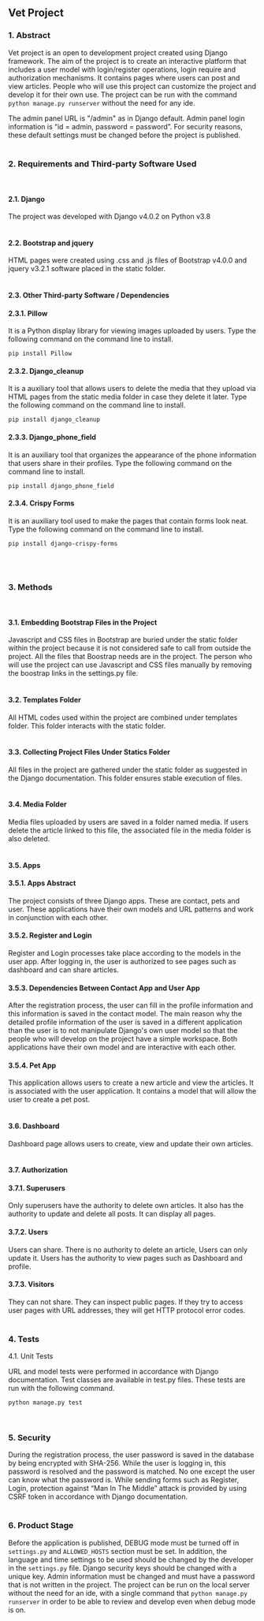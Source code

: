 ## Vet Project

### 1. Abstract

Vet project is an open to development project created using Django framework. The aim of the project is to create an interactive platform that includes a user model with login/register operations, login require and authorization mechanisms. It contains pages where users can post and view articles. 
People who will use this project can customize the project and develop it for their own use. 
The project can be run with the command `python manage.py runserver` without the need for any ide. 

The admin panel URL is "/admin" as in Django default. Admin panel login information is “id = admin, password = password”. For security reasons, these default settings must be changed before the project is published.
<br><br>

### 2. Requirements and Third-party Software Used 
<br>

#### 2.1. Django
The project was developed with Django v4.0.2 on Python v3.8
<br><br>

#### 2.2. Bootstrap and jquery
HTML pages were created using .css and .js files of Bootstrap v4.0.0 and jquery v3.2.1 software placed in the static folder. 
<br><br>

#### 2.3. Other Third-party Software / Dependencies


#### 2.3.1. Pillow

It is a Python display library for viewing images uploaded by users. 
Type the following command on the command line to install. 
<br>

`pip install Pillow`


#### 2.3.2. Django_cleanup

It is a auxiliary tool that allows users to delete the media that they upload via HTML pages from the static media folder in case they delete it later. 
Type the following command on the command line to install. 
<br>

`pip install django_cleanup`

#### 2.3.3. Django_phone_field

It is an auxiliary tool that organizes the appearance of the phone information that users share in their profiles. 
Type the following command on the command line to install. 
<br>

`pip install django_phone_field`

#### 2.3.4. Crispy Forms

It is an auxiliary tool used to make the pages that contain forms look neat. 
Type the following command on the command line to install. 
<br>

`pip install django-crispy-forms`

<br><br>
### 3. Methods
<br>

#### 3.1. Embedding Bootstrap Files in the Project 

Javascript and CSS files in Bootstrap are buried under the static folder within the project because it is not considered safe to call from outside the project. All the files that Boostrap needs are in the project.
The person who will use the project can use Javascript and CSS files manually by removing the boostrap links in the settings.py file.
<br><br>

#### 3.2. Templates Folder

All HTML codes used within the project are combined under templates folder. This folder interacts with the static folder.
<br><br>

#### 3.3. Collecting Project Files Under Statics Folder 

All files in the project are gathered under the static folder as suggested in the Django documentation. This folder ensures stable execution of files.
<br><br>

#### 3.4. Media Folder

Media files uploaded by users are saved in a folder named media. If users delete the article linked to this file, the associated file in the media folder is also deleted.
<br><br>

#### 3.5. Apps

#### 3.5.1. Apps Abstract

The project consists of three Django apps. These are contact, pets and user. These applications have their own models and URL patterns and work in conjunction with each other.

#### 3.5.2. Register and Login

Register and Login processes take place according to the models in the user app. After logging in, the user is authorized to see pages such as dashboard and can share articles.

#### 3.5.3. Dependencies Between Contact App and User App

After the registration process, the user can fill in the profile information and this information is saved in the contact model. The main reason why the detailed profile information of the user is saved in a different application than the user is to not manipulate Django's own user model so that the people who will develop on the project have a simple workspace. Both applications have their own model and are interactive with each other.

#### 3.5.4. Pet App

This application allows users to create a new article and view the articles. It is associated with the user application. It contains a model that will allow the user to create a pet post.
<br><br>

#### 3.6. Dashboard

Dashboard page allows users to create, view and update their own articles.
<br><br>

	
#### 3.7. Authorization

#### 3.7.1. Superusers

Only superusers have the authority to delete own articles. It also has the authority to update and delete all posts. It can display all pages.

#### 3.7.2. Users

Users can share. There is no authority to delete an article, Users can only update it. Users has the authority to view pages such as Dashboard and profile. 

#### 3.7.3. Visitors

They can not share. They can inspect public pages. If they try to access user pages with URL addresses, they will get HTTP protocol error codes.
<br><br>

### 4. Tests

4.1. Unit Tests

URL and model tests were performed in accordance with Django documentation. Test classes are available in test.py files. These tests are run with the following command.

`python manage.py test`

<br>

### 5. Security 

During the registration process, the user password is saved in the database by being encrypted with SHA-256. While the user is logging in, this password is resolved and the password is matched. No one except the user can know what the password is. While sending forms such as Register, Login, protection against “Man In The Middle” attack is provided by using CSRF token in accordance with Django documentation.
<br><br>

### 6. Product Stage 

Before the application is published, DEBUG mode must be turned off in `settings.py` and `ALLOWED_HOSTS` section must be set. In addition, the language and time settings to be used should be changed by the developer in the `settings.py` file.
Django security keys should be changed with a unique key.
Admin information must be changed and must have a password that is not written in the project.
The project can be run on the local server without the need for an ide, with a single command that `python manage.py runserver` in order to be able to review and develop even when debug mode is on.
<br><br>





	




